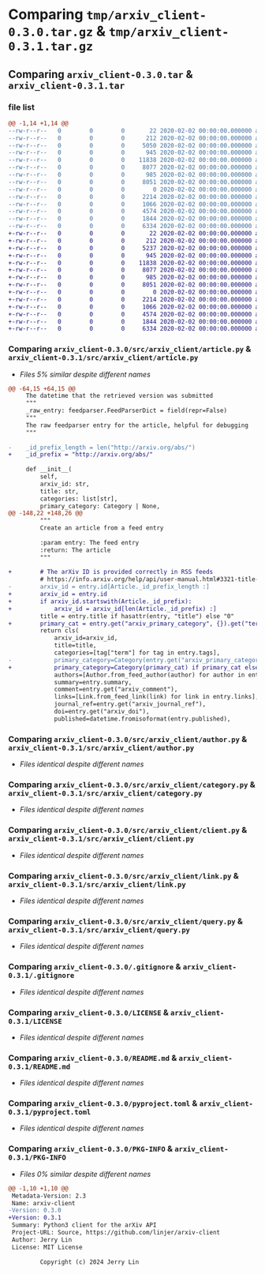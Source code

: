 # Comparing `tmp/arxiv_client-0.3.0.tar.gz` & `tmp/arxiv_client-0.3.1.tar.gz`

## Comparing `arxiv_client-0.3.0.tar` & `arxiv_client-0.3.1.tar`

### file list

```diff
@@ -1,14 +1,14 @@
--rw-r--r--   0        0        0       22 2020-02-02 00:00:00.000000 arxiv_client-0.3.0/src/arxiv_client/__about__.py
--rw-r--r--   0        0        0      212 2020-02-02 00:00:00.000000 arxiv_client-0.3.0/src/arxiv_client/__init__.py
--rw-r--r--   0        0        0     5050 2020-02-02 00:00:00.000000 arxiv_client-0.3.0/src/arxiv_client/article.py
--rw-r--r--   0        0        0      945 2020-02-02 00:00:00.000000 arxiv_client-0.3.0/src/arxiv_client/author.py
--rw-r--r--   0        0        0    11838 2020-02-02 00:00:00.000000 arxiv_client-0.3.0/src/arxiv_client/category.py
--rw-r--r--   0        0        0     8077 2020-02-02 00:00:00.000000 arxiv_client-0.3.0/src/arxiv_client/client.py
--rw-r--r--   0        0        0      985 2020-02-02 00:00:00.000000 arxiv_client-0.3.0/src/arxiv_client/link.py
--rw-r--r--   0        0        0     8051 2020-02-02 00:00:00.000000 arxiv_client-0.3.0/src/arxiv_client/query.py
--rw-r--r--   0        0        0        0 2020-02-02 00:00:00.000000 arxiv_client-0.3.0/tests/__init__.py
--rw-r--r--   0        0        0     2214 2020-02-02 00:00:00.000000 arxiv_client-0.3.0/.gitignore
--rw-r--r--   0        0        0     1066 2020-02-02 00:00:00.000000 arxiv_client-0.3.0/LICENSE
--rw-r--r--   0        0        0     4574 2020-02-02 00:00:00.000000 arxiv_client-0.3.0/README.md
--rw-r--r--   0        0        0     1844 2020-02-02 00:00:00.000000 arxiv_client-0.3.0/pyproject.toml
--rw-r--r--   0        0        0     6334 2020-02-02 00:00:00.000000 arxiv_client-0.3.0/PKG-INFO
+-rw-r--r--   0        0        0       22 2020-02-02 00:00:00.000000 arxiv_client-0.3.1/src/arxiv_client/__about__.py
+-rw-r--r--   0        0        0      212 2020-02-02 00:00:00.000000 arxiv_client-0.3.1/src/arxiv_client/__init__.py
+-rw-r--r--   0        0        0     5237 2020-02-02 00:00:00.000000 arxiv_client-0.3.1/src/arxiv_client/article.py
+-rw-r--r--   0        0        0      945 2020-02-02 00:00:00.000000 arxiv_client-0.3.1/src/arxiv_client/author.py
+-rw-r--r--   0        0        0    11838 2020-02-02 00:00:00.000000 arxiv_client-0.3.1/src/arxiv_client/category.py
+-rw-r--r--   0        0        0     8077 2020-02-02 00:00:00.000000 arxiv_client-0.3.1/src/arxiv_client/client.py
+-rw-r--r--   0        0        0      985 2020-02-02 00:00:00.000000 arxiv_client-0.3.1/src/arxiv_client/link.py
+-rw-r--r--   0        0        0     8051 2020-02-02 00:00:00.000000 arxiv_client-0.3.1/src/arxiv_client/query.py
+-rw-r--r--   0        0        0        0 2020-02-02 00:00:00.000000 arxiv_client-0.3.1/tests/__init__.py
+-rw-r--r--   0        0        0     2214 2020-02-02 00:00:00.000000 arxiv_client-0.3.1/.gitignore
+-rw-r--r--   0        0        0     1066 2020-02-02 00:00:00.000000 arxiv_client-0.3.1/LICENSE
+-rw-r--r--   0        0        0     4574 2020-02-02 00:00:00.000000 arxiv_client-0.3.1/README.md
+-rw-r--r--   0        0        0     1844 2020-02-02 00:00:00.000000 arxiv_client-0.3.1/pyproject.toml
+-rw-r--r--   0        0        0     6334 2020-02-02 00:00:00.000000 arxiv_client-0.3.1/PKG-INFO
```

### Comparing `arxiv_client-0.3.0/src/arxiv_client/article.py` & `arxiv_client-0.3.1/src/arxiv_client/article.py`

 * *Files 5% similar despite different names*

```diff
@@ -64,15 +64,15 @@
     The datetime that the retrieved version was submitted
     """
     _raw_entry: feedparser.FeedParserDict = field(repr=False)
     """
     The raw feedparser entry for the article, helpful for debugging
     """
 
-    _id_prefix_length = len("http://arxiv.org/abs/")
+    _id_prefix = "http://arxiv.org/abs/"
 
     def __init__(
         self,
         arxiv_id: str,
         title: str,
         categories: list[str],
         primary_category: Category | None,
@@ -148,22 +148,26 @@
         """
         Create an article from a feed entry
 
         :param entry: The feed entry
         :return: The article
         """
 
+        # The arXiv ID is provided correctly in RSS feeds
         # https://info.arxiv.org/help/api/user-manual.html#3321-title-id-published-and-updated
-        arxiv_id = entry.id[Article._id_prefix_length :]
+        arxiv_id = entry.id
+        if arxiv_id.startswith(Article._id_prefix):
+            arxiv_id = arxiv_id[len(Article._id_prefix) :]
         title = entry.title if hasattr(entry, "title") else "0"
+        primary_cat = entry.get("arxiv_primary_category", {}).get("term")
         return cls(
             arxiv_id=arxiv_id,
             title=title,
             categories=[tag["term"] for tag in entry.tags],
-            primary_category=Category(entry.get("arxiv_primary_category", {}).get("term")),
+            primary_category=Category(primary_cat) if primary_cat else None,
             authors=[Author.from_feed_author(author) for author in entry.authors],
             summary=entry.summary,
             comment=entry.get("arxiv_comment"),
             links=[Link.from_feed_link(link) for link in entry.links],
             journal_ref=entry.get("arxiv_journal_ref"),
             doi=entry.get("arxiv_doi"),
             published=datetime.fromisoformat(entry.published),
```

### Comparing `arxiv_client-0.3.0/src/arxiv_client/author.py` & `arxiv_client-0.3.1/src/arxiv_client/author.py`

 * *Files identical despite different names*

### Comparing `arxiv_client-0.3.0/src/arxiv_client/category.py` & `arxiv_client-0.3.1/src/arxiv_client/category.py`

 * *Files identical despite different names*

### Comparing `arxiv_client-0.3.0/src/arxiv_client/client.py` & `arxiv_client-0.3.1/src/arxiv_client/client.py`

 * *Files identical despite different names*

### Comparing `arxiv_client-0.3.0/src/arxiv_client/link.py` & `arxiv_client-0.3.1/src/arxiv_client/link.py`

 * *Files identical despite different names*

### Comparing `arxiv_client-0.3.0/src/arxiv_client/query.py` & `arxiv_client-0.3.1/src/arxiv_client/query.py`

 * *Files identical despite different names*

### Comparing `arxiv_client-0.3.0/.gitignore` & `arxiv_client-0.3.1/.gitignore`

 * *Files identical despite different names*

### Comparing `arxiv_client-0.3.0/LICENSE` & `arxiv_client-0.3.1/LICENSE`

 * *Files identical despite different names*

### Comparing `arxiv_client-0.3.0/README.md` & `arxiv_client-0.3.1/README.md`

 * *Files identical despite different names*

### Comparing `arxiv_client-0.3.0/pyproject.toml` & `arxiv_client-0.3.1/pyproject.toml`

 * *Files identical despite different names*

### Comparing `arxiv_client-0.3.0/PKG-INFO` & `arxiv_client-0.3.1/PKG-INFO`

 * *Files 0% similar despite different names*

```diff
@@ -1,10 +1,10 @@
 Metadata-Version: 2.3
 Name: arxiv-client
-Version: 0.3.0
+Version: 0.3.1
 Summary: Python3 client for the arXiv API
 Project-URL: Source, https://github.com/linjer/arxiv-client
 Author: Jerry Lin
 License: MIT License
         
         Copyright (c) 2024 Jerry Lin
```

